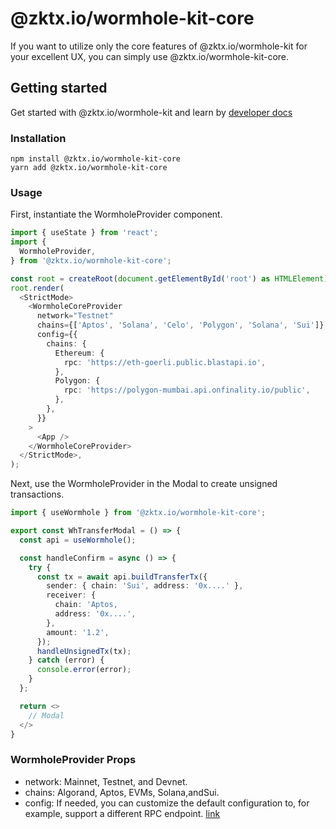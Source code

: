 # @zktx.io/wormhole-kit-core

If you want to utilize only the core features of @zktx.io/wormhole-kit for your excellent UX, you can simply use @zktx.io/wormhole-kit-core.

## Getting started

Get started with @zktx.io/wormhole-kit and learn by [developer docs](https://docs.zktx.io/)

### Installation

```
npm install @zktx.io/wormhole-kit-core
yarn add @zktx.io/wormhole-kit-core
```

### Usage

First, instantiate the WormholeProvider component.

```typescript
import { useState } from 'react';
import {
  WormholeProvider,
} from '@zktx.io/wormhole-kit-core';

const root = createRoot(document.getElementById('root') as HTMLElement);
root.render(
  <StrictMode>
    <WormholeCoreProvider
      network="Testnet"
      chains={['Aptos', 'Solana', 'Celo', 'Polygon', 'Solana', 'Sui']}
      config={{
        chains: {
          Ethereum: {
            rpc: 'https://eth-goerli.public.blastapi.io',
          },
          Polygon: {
            rpc: 'https://polygon-mumbai.api.onfinality.io/public',
          },
        },
      }}
    >
      <App />
    </WormholeCoreProvider>
  </StrictMode>,
);
```

Next, use the WormholeProvider in the Modal to create unsigned transactions.

```typescript
import { useWormhole } from '@zktx.io/wormhole-kit-core';

export const WhTransferModal = () => {
  const api = useWormhole();

  const handleConfirm = async () => {
    try {
      const tx = await api.buildTransferTx({
        sender: { chain: 'Sui', address: '0x....' },
        receiver: {
          chain: 'Aptos,
          address: '0x....',
        },
        amount: '1.2',
      });
      handleUnsignedTx(tx);
    } catch (error) {
      console.error(error);
    }
  };

  return <>
    // Modal
  </>
}
```

### WormholeProvider Props

- network: Mainnet, Testnet, and Devnet.
- chains: Algorand, Aptos, EVMs, Solana,andSui.
- config: If needed, you can customize the default configuration to, for example, support a different RPC endpoint. [link](https://docs.wormhole.com/wormhole/reference/sdk-docs#usage)
